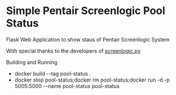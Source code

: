 # Simple Pentair Screenlogic Pool Status

Flask Web Application to show staus of Pentair Screenlogic System

With special thanks to the developers of [screenlogic.py](https://github.com/dieselrabbit/screenlogicpy/tree/master)


Building and Running
- docker build --tag pool-status .
- docker stop pool-status;docker rm pool-status;docker run -d -p 5005:5000 --name pool-status pool-status
